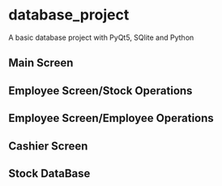 # database_project
A basic database project with PyQt5, SQlite and Python

## Main Screen



## Employee Screen/Stock Operations



## Employee Screen/Employee Operations



## Cashier Screen



## Stock DataBase 


